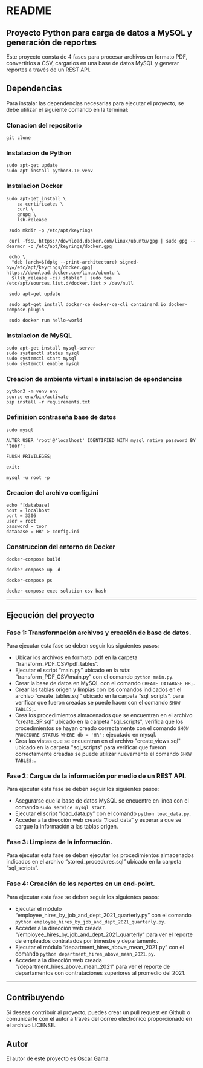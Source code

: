 # README

## Proyecto Python para carga de datos a MySQL y generación de reportes
Este proyecto consta de 4 fases para procesar archivos en formato PDF, convertirlos a CSV, cargarlos en una base de datos MySQL y generar reportes a través de un REST API.

## Dependencias

Para instalar las dependencias necesarias para ejecutar el proyecto, se debe utilizar el siguiente comando en la terminal:

### Clonacion del repositorio
```
git clone
```

### Instalacion de Python

```
sudo apt-get update
sudo apt install python3.10-venv
```

### Instalacion Docker
```
sudo apt-get install \
    ca-certificates \
    curl \
    gnupg \
    lsb-release

 sudo mkdir -p /etc/apt/keyrings   

 curl -fsSL https://download.docker.com/linux/ubuntu/gpg | sudo gpg --dearmor -o /etc/apt/keyrings/docker.gpg

 echo \
  "deb [arch=$(dpkg --print-architecture) signed-by=/etc/apt/keyrings/docker.gpg] https://download.docker.com/linux/ubuntu \
  $(lsb_release -cs) stable" | sudo tee /etc/apt/sources.list.d/docker.list > /dev/null

 sudo apt-get update 

 sudo apt-get install docker-ce docker-ce-cli containerd.io docker-compose-plugin

 sudo docker run hello-world
```

### Instalacion de MySQL
```
sudo apt-get install mysql-server
sudo systemctl status mysql
sudo systemctl start mysql
sudo systemctl enable mysql
```

### Creacion de ambiente virtual e instalacion de ependencias
```
python3 -m venv env
source env/bin/activate
pip install -r requirements.txt
```


### Definision contraseña base de datos 

```
sudo mysql

ALTER USER 'root'@'localhost' IDENTIFIED WITH mysql_native_password BY 'toor';

FLUSH PRIVILEGES;

exit;

mysql -u root -p
```

### Creacion del archivo config.ini
```
echo "[database]
host = localhost
port = 3306
user = root
password = toor
database = HR" > config.ini
```
### Construccion del entorno de Docker
```
docker-compose build

docker-compose up -d   

docker-compose ps  

docker-compose exec solution-csv bash   

```

---
## Ejecución del proyecto

### Fase 1: Transformación archivos y creación de base de datos.

Para ejecutar esta fase se deben seguir los siguientes pasos:
- Ubicar los archivos en formato .pdf en la carpeta “transform_PDF_CSV/pdf_tables”.
- Ejecutar el script “main.py” ubicado en la ruta: “transform_PDF_CSV/main.py” con el comando ```python main.py```.
- Crear la base de datos en MySQL con el comando ```CREATE DATABASE HR;```.
- Crear las tablas origen y limpias con los comandos indicados en el archivo “create_tables.sql” ubicado en la carpeta “sql_scripts”, para verificar que fueron creadas se puede hacer con el comando ```SHOW TABLES;```.
- Crea los procedimientos almacenados que se encuentran en el archivo "create_SP.sql" ubicado en la carpeta "sql_scripts", verifica que los procedimientos se hayan creado correctamente con el comando ```SHOW PROCEDURE STATUS WHERE db = 'HR';``` ejecutado en mysql.
- Crea las vistas que se encuentran en el archivo "create_views.sql" ubicado en la carpeta "sql_scripts" para verificar que fueron correctamente creadas se puede utilizar nuevamente el comando ```SHOW TABLES;```.

### Fase 2: Cargue de la información por medio de un REST API.

Para ejecutar esta fase se deben seguir los siguientes pasos:
- Asegurarse que la base de datos MySQL se encuentre en línea con el comando ```sudo service mysql start```.
- Ejecutar el script “load_data.py” con el comando ```python load_data.py```.
- Acceder a la dirección web creada “/load_data” y esperar a que se cargue la información a las tablas origen.

### Fase 3: Limpieza de la información.

Para ejecutar esta fase se deben ejecutar los procedimientos almacenados indicados en el archivo “stored_procedures.sql” ubicado en la carpeta “sql_scripts”.

### Fase 4: Creación de los reportes en un end-point.

Para ejecutar esta fase se deben seguir los siguientes pasos:
- Ejecutar el módulo “employee_hires_by_job_and_dept_2021_quarterly.py” con el comando ```python employee_hires_by_job_and_dept_2021_quarterly.py```.
- Acceder a la dirección web creada "/employee_hires_by_job_and_dept_2021_quarterly" para ver el reporte de empleados contratados por trimestre y departamento.
- Ejecutar el módulo “department_hires_above_mean_2021.py” con el comando ```python department_hires_above_mean_2021.py```.
- Acceder a la dirección web creada "/department_hires_above_mean_2021" para ver el reporte de departamentos con contrataciones superiores al promedio del 2021.

---
## Contribuyendo

Si deseas contribuir al proyecto, puedes crear un pull request en Github o comunicarte con el autor a través del correo electrónico proporcionado en el archivo LICENSE.

## Autor

El autor de este proyecto es [Oscar Gama](https://github.com/AirMauricio).